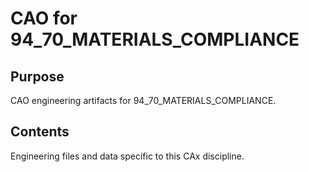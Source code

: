 # CAO for 94_70_MATERIALS_COMPLIANCE

## Purpose
CAO engineering artifacts for 94_70_MATERIALS_COMPLIANCE.

## Contents
Engineering files and data specific to this CAx discipline.

